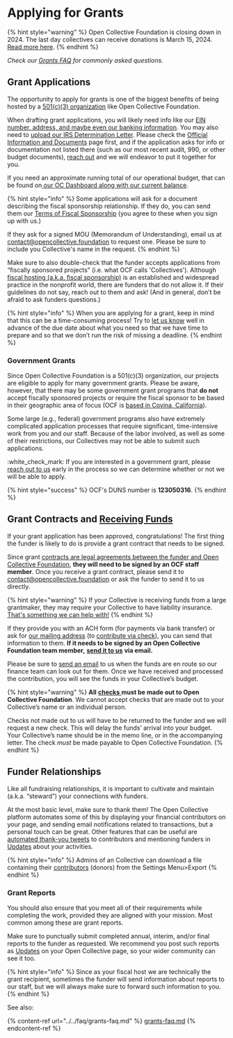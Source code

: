 # Applying for Grants

{% hint style="warning" %}
Open Collective Foundation is closing down in 2024. The last day collectives can receive donations is March 15, 2024. [Read more here](<../../README (1).md>).
{% endhint %}

_Check our_ [_Grants FAQ_](../../faq/grants-faq.md) _for commonly asked questions._

## Grant Applications

The opportunity to apply for grants is one of the biggest benefits of being hosted by a [501(c)(3) organization](broken-reference) like Open Collective Foundation.

When drafting grant applications, you will likely need info like our [EIN number, address, and maybe even our banking information](../../about/official-information-and-documents.md). You may also need to [upload our IRS Determination Letter](../../about/official-information-and-documents.md#nonprofit-status). Please check the [Official Information and Documents](../../about/official-information-and-documents.md) page first, and if the application asks for info or documentation not listed there (such as our most recent audit, 990, or other budget documents), [reach out](../../about/contact-us.md) and we will endeavor to put it together for you.

If you need an approximate running total of our operational budget, that can be found on[ our OC Dashboard along with our current balance](https://opencollective.com/foundation#category-BUDGET).&#x20;

{% hint style="info" %}
Some applications will ask for a document describing the fiscal sponsorship relationship. If they do, you can send them our [Terms of Fiscal Sponsorship](../../terms/terms.md) (you agree to these when you sign up with us.)

If they ask for a signed MOU (Memorandum of Understanding), email us at [contact@opencollective.foundation](mailto:%20contact@opencollective.foundation) to request one. Please be sure to include you Collective's name in the request.
{% endhint %}

Make sure to also double-check that the funder accepts applications from “fiscally sponsored projects” (i.e. what OCF calls 'Collectives'). Although [fiscal hosting (a.k.a. fiscal sponsorship)](broken-reference) is an established and widespread practice in the nonprofit world, there are funders that do not allow it. If their guidelines do not say, reach out to them and ask! (And in general, don’t be afraid to ask funders questions.)

{% hint style="info" %}
When you are applying for a grant, keep in mind that this can be a time-consuming process! Try to [let us know](../../about/contact-us.md) well in advance of the due date about what you need so that we have time to prepare and so that we don’t run the risk of missing a deadline.
{% endhint %}

### **Government Grants**

Since Open Collective Foundation is a 501(c)(3) organization, our projects are eligible to apply for many government grants. Please be aware, however, that there may be some government grant programs that **do not** accept fiscally sponsored projects or require the fiscal sponsor to be based in their geographic area of focus (OCF is [based in Covina, California](../../about/official-information-and-documents.md#address)).

Some large (e.g., federal) government programs also have extremely complicated application processes that require significant, time-intensive work from you and our staff. Because of the labor involved, as well as some of their restrictions, our Collectives may not be able to submit such applications.

:white\_check\_mark: If you are interested in a government grant, please [reach out to us](../../about/contact-us.md) early in the process so we can determine whether or not we will be able to apply.

{% hint style="success" %}
OCF's DUNS number is **123050316**.
{% endhint %}

## Grant Contracts and [Receiving Funds](./)

If your grant application has been approved, congratulations! The first thing the funder is likely to do is provide a grant contract that needs to be signed.

Since grant [contracts are legal agreements between the funder and Open Collective Foundation](../policies/#situations-where-we-need-to-be-involved), **they will need to be signed by an OCF staff member**. Once you receive a grant contract, please send it to [contact@opencollective.foundation](mailto:contact@opencollective.foundation) or ask the funder to send it to us directly.

{% hint style="warning" %}
If your Collective is receiving funds from a large grantmaker, they may require your Collective to have liability insurance. [That's something we can help with!](broken-reference)
{% endhint %}

If they provide you with an ACH form (for payments via bank transfer) or ask for [our mailing address](../../about/official-information-and-documents.md#address) (to [contribute via check](checks.md)), you can send that information to them. **If it needs to be signed by an Open Collective Foundation team member,** [**send it to us**](../../about/contact-us.md) **via email.**

Please be sure to [send an email](../../faq/grants-faq.md#expecting-incoming-grant-funds) to us when the funds are en route so our finance team can look out for them. Once we have received and processed the contribution, you will see the funds in your Collective’s budget.

{% hint style="warning" %}
**All** [**checks** ](checks.md)**must be made out to Open Collective Foundation**. We cannot accept checks that are made out to your Collective’s name or an individual person.

Checks not made out to us will have to be returned to the funder and we will request a new check. This will delay the funds’ arrival into your budget. Your Collective’s name should be in the memo line, or in the accompanying letter. The check _must_ be made payable to Open Collective Foundation.
{% endhint %}

## Funder Relationships

Like all fundraising relationships, it is important to cultivate and maintain (a.k.a. “steward”) your connections with funders.

At the most basic level, make sure to thank them! The Open Collective platform automates some of this by displaying your financial contributors on your page, and sending email notifications related to transactions, but a personal touch can be great. Other features that can be useful are [automated thank-you tweets](https://docs.opencollective.com/help/collectives/integrations#twitter-integration) to contributors and mentioning funders in [Updates](https://docs.opencollective.com/help/collectives/communication#updates) about your activities.

{% hint style="info" %}
Admins of an Collective can download a file containing their [contributors](https://docs.opencollective.com/help/collectives/data-export#export-csv) (donors) from the Settings Menu>Export
{% endhint %}

### **Grant Reports**

You should also ensure that you meet all of their requirements while completing the work, provided they are aligned with your mission. Most common among these are grant reports.

Make sure to punctually submit completed annual, interim, and/or final reports to the funder as requested. We recommend you post such reports as [Updates](https://docs.opencollective.com/help/collectives/communication#updates) on your Open Collective page, so your wider community can see it too.

{% hint style="info" %}
Since as your fiscal host we are technically the grant recipient, sometimes the funder will send information about reports to our staff, but we will always make sure to forward such information to you.
{% endhint %}

See also:

{% content-ref url="../../faq/grants-faq.md" %}
[grants-faq.md](../../faq/grants-faq.md)
{% endcontent-ref %}
